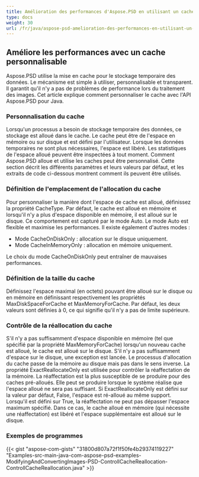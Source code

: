 ```yaml
---
title: Amélioration des performances d'Aspose.PSD en utilisant un cache personnalisable
type: docs
weight: 30
url: /fr/java/aspose-psd-amelioration-des-performances-en-utilisant-un-cache-personnalisable/
---
```


## **Améliore les performances avec un cache personnalisable**
Aspose.PSD utilise la mise en cache pour le stockage temporaire des données. Le mécanisme est simple à utiliser, personnalisable et transparent. Il garantit qu'il n'y a pas de problèmes de performance lors du traitement des images. Cet article explique comment personnaliser le cache avec l'API Aspose.PSD pour Java.
### **Personnalisation du cache**
Lorsqu'un processus a besoin de stockage temporaire des données, ce stockage est alloué dans le cache. Le cache peut être de l'espace en mémoire ou sur disque et est défini par l'utilisateur. Lorsque les données temporaires ne sont plus nécessaires, l'espace est libéré. Les statistiques de l'espace alloué peuvent être inspectées à tout moment. Comment Aspose.PSD alloue et utilise les caches peut être personnalisé. Cette section décrit les différents paramètres et leurs valeurs par défaut, et les extraits de code ci-dessous montrent comment ils peuvent être utilisés.
### **Définition de l'emplacement de l'allocation du cache**
Pour personnaliser la manière dont l'espace de cache est alloué, définissez la propriété CacheType. Par défaut, le cache est alloué en mémoire et lorsqu'il n'y a plus d'espace disponible en mémoire, il est alloué sur le disque. Ce comportement est capturé par le mode Auto. Le mode Auto est flexible et maximise les performances. Il existe également d'autres modes :

- Mode CacheOnDiskOnly : allocation sur le disque uniquement.
- Mode CacheInMemoryOnly : allocation en mémoire uniquement.

Le choix du mode CacheOnDiskOnly peut entraîner de mauvaises performances.
### **Définition de la taille du cache**
Définissez l'espace maximal (en octets) pouvant être alloué sur le disque ou en mémoire en définissant respectivement les propriétés MaxDiskSpaceForCache et MaxMemoryForCache. Par défaut, les deux valeurs sont définies à 0, ce qui signifie qu'il n'y a pas de limite supérieure.
### **Contrôle de la réallocation du cache**
S'il n'y a pas suffisamment d'espace disponible en mémoire (tel que spécifié par la propriété MaxMemoryForCache) lorsqu'un nouveau cache est alloué, le cache est alloué sur le disque. S'il n'y a pas suffisamment d'espace sur le disque, une exception est lancée. Le processus d'allocation du cache passe de la mémoire au disque mais pas dans le sens inverse. La propriété ExactReallocateOnly est utilisée pour contrôler la réaffectation de la mémoire. La réaffectation est la plus susceptible de se produire pour des caches pré-alloués. Elle peut se produire lorsque le système réalise que l'espace alloué ne sera pas suffisant. Si ExactReallocateOnly est défini sur la valeur par défaut, False, l'espace est ré-alloué au même support. Lorsqu'il est défini sur True, la réaffectation ne peut pas dépasser l'espace maximum spécifié. Dans ce cas, le cache alloué en mémoire (qui nécessite une réaffectation) est libéré et l'espace supplémentaire est alloué sur le disque.
### **Exemples de programmes**
{{< gist "aspose-com-gists" "31800d807a72f1f50fe4b29374119227" "Examples-src-main-java-com-aspose-psd-examples-ModifyingAndConvertingImages-PSD-ControllCacheReallocation-ControllCacheReallocation.java" >}}

